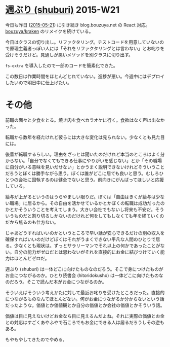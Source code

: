 # [週ぶり (shuburi)][shuburi] 2015-W21

今日も昨日 ([2015-05-21][]) に引き続き blog.bouzuya.net の React 対応。 [bouzuya/kraken][] のリメイクを続けている。

今日はクラスの切り出し。リファクタリング。テストコードを用意していないので原理主義者っぽい人には「それをリファクタリングとは言わない」とお叱りを受けそうだけど。見通しが悪いメソッドを別クラスに切り出す。

`fs-extra` を導入したので一部のコードを簡素化できた。

この数日は作業時間をほとんどとれていない。進捗が悪い。今週中にはデプロイしたいので明日中に仕上げたい。

# その他

前職の面々と夕食をとる。焼き肉を食べカラオケに行く。食欲はなく声は出なかった。

転職から数年を経たけれど彼らには大きな変化は見られない。少なくとも見た目には。

後輩が転職するらしい。理由をざっとは聞いたのだけれど本当のところはよく分からない。「自分でなくてもできる仕事にやりがいを感じない」とか「その職場に自分がいる意味を見いだせない」とかうまく説明できないけれどそういうことだろうとぼくは勝手ながら思う。ぼくは誰がどこに居ても良いと思う。むしろひとつの会社に固執するのは健全でないと思う。前向きにがんばってほしいと応援している。

給与が上がるというのはうらやましい限りだ。ぼくは「自由はきくが給与は少ない職場」に居るから。その自由を活かせているかとかぼくの転職は成功だったのかとかそういうことを考えてしまう。大きい会社でもないし将来も不安だ。そういうものだと割り切るしかないのだけれど何をしてもしなくても年を経ていくのだから焦るのも仕方ない。

じゃあどうすればいいのかというところで早い話が安心できるだけの別の収入を確保すればいいのだけどぼくはそれがうまくできない平凡な人間のひとりで居る。少なくとも現状は。ずっとサラリーマンでそれ以上の何かであったことがない。自分の能力がゼロだとは思わないがそれを直接的にお金に結びつけていく能力はほとんどゼロだ。

週ぶり (shuburi) は一体どこに向けたものなのだろう。そこで身につけたものがお金につながるのか。ひとり読書会 (hitoridokusho) は一体どこに向けたものなのだろう。そこで読んだ本がお金につながるのか。

そういえばそういう考えかたに対して最近お叱りを受けたところだった。直接的につながるものなんてほとんどない。何がお金につながるか分からないという話だったような。価値とか価値観とか自分の価値とか会社の価値とかそういう話。

価値は目に見えないけどお金なら目に見えるんだよね。それに実際の価値とお金との対応はすごくあやふやで石ころでもお金にできる人は居るだろうしその逆もある。

もやもやしてきたのでやめる。

[shuburi]: http://shuburi.org
[bouzuya/kraken]: https://github.com/bouzuya/kraken
[2015-05-21]: https://blog.bouzuya.net/2015/05/21/
